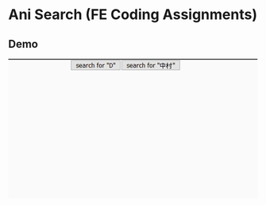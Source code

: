# Ani Search (FE Coding Assignments)

## Demo

<img src="readmeImgs/apollo_ani_search.gif" alt="demo">
